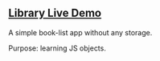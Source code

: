 ## **[Library Live Demo](https://engineman11.github.io/Library/)**

A simple book-list app without any storage.

Purpose: learning JS objects.
